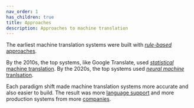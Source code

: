 ```yaml
---
nav_order: 1
has_children: true
title: Approaches
description: Approaches to machine translation
---
```


The earliest machine translation systems were built with [*rule-based* approaches](rule-based-machine-translation.md).

By the 2010s, the top systems, like Google Translate, used [*statistical* machine translation](statistical-machine-translation.md).  By the 2020s, the top systems used [*neural machine* tranlsation](neural-machine-translation.md).

Each paradigm shift made machine translation systems more accurate and also easier to build.  The result was more [language support](/languages/languages.md) and more production systems from more [companies](/industry/companies.md).
